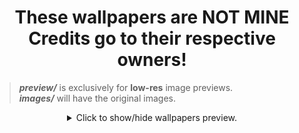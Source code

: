 <h1 align="center">
  These wallpapers are NOT MINE<br>
  Credits go to their respective owners!
</h1>

> **_preview/_** is exclusively for **low-res** image previews. <br>
> **_images/_** will have the original images.

<details align="center">
<summary>Click to show/hide wallpapers preview.</summary>
<br>
<hr>
<table align="center">
        <tr>
            <td align="center"><img src="preview/0001.webp" alt="0001" style="max-width:510px;max-height:300px;"></td>
            <td align="center"><a href="https://github.com/Kamimusuhi/wallpapers/blob/main/images/0001.png" style="font-size: 20px;">0001</a></td>
        </tr>
        <tr>
            <td align="center"><img src="preview/0002.webp" alt="0002" style="max-width:510px;max-height:300px;"></td>
            <td align="center"><a href="https://github.com/Kamimusuhi/wallpapers/blob/main/images/0002.png" style="font-size: 20px;">0002</a></td>
        </tr>
        <tr>
            <td align="center"><img src="preview/0003.webp" alt="0003" style="max-width:510px;max-height:300px;"></td>
            <td align="center"><a href="https://github.com/Kamimusuhi/wallpapers/blob/main/images/0003.png" style="font-size: 20px;">0003</a></td>
        </tr>
        <tr>
            <td align="center"><img src="preview/0004.webp" alt="0004" style="max-width:510px;max-height:300px;"></td>
            <td align="center"><a href="https://github.com/Kamimusuhi/wallpapers/blob/main/images/0004.png" style="font-size: 20px;">0004</a></td>
        </tr>
        <tr>
            <td align="center"><img src="preview/0005.webp" alt="0005" style="max-width:510px;max-height:300px;"></td>
            <td align="center"><a href="https://github.com/Kamimusuhi/wallpapers/blob/main/images/0005.png" style="font-size: 20px;">0005</a></td>
        </tr>
        <tr>
            <td align="center"><img src="preview/0006.webp" alt="0006" style="max-width:510px;max-height:300px;"></td>
            <td align="center"><a href="https://github.com/Kamimusuhi/wallpapers/blob/main/images/0006.png" style="font-size: 20px;">0006</a></td>
        </tr>
        <tr>
            <td align="center"><img src="preview/0007.webp" alt="0007" style="max-width:510px;max-height:300px;"></td>
            <td align="center"><a href="https://github.com/Kamimusuhi/wallpapers/blob/main/images/0007.png" style="font-size: 20px;">0007</a></td>
        </tr>
        <tr>
            <td align="center"><img src="preview/0008.webp" alt="0008" style="max-width:510px;max-height:300px;"></td>
            <td align="center"><a href="https://github.com/Kamimusuhi/wallpapers/blob/main/images/0008.png" style="font-size: 20px;">0008</a></td>
        </tr>
        <tr>
            <td align="center"><img src="preview/0009.webp" alt="0009" style="max-width:510px;max-height:300px;"></td>
            <td align="center"><a href="https://github.com/Kamimusuhi/wallpapers/blob/main/images/0009.png" style="font-size: 20px;">0009</a></td>
        </tr>
        <tr>
            <td align="center"><img src="preview/0010.webp" alt="0010" style="max-width:510px;max-height:300px;"></td>
            <td align="center"><a href="https://github.com/Kamimusuhi/wallpapers/blob/main/images/0010.png" style="font-size: 20px;">0010</a></td>
        </tr>
        <tr>
            <td align="center"><img src="preview/0011.webp" alt="0011" style="max-width:510px;max-height:300px;"></td>
            <td align="center"><a href="https://github.com/Kamimusuhi/wallpapers/blob/main/images/0011.png" style="font-size: 20px;">0011</a></td>
        </tr>
        <tr>
            <td align="center"><img src="preview/0012.webp" alt="0012" style="max-width:510px;max-height:300px;"></td>
            <td align="center"><a href="https://github.com/Kamimusuhi/wallpapers/blob/main/images/0012.png" style="font-size: 20px;">0012</a></td>
        </tr>
        <tr>
            <td align="center"><img src="preview/0013.webp" alt="0013" style="max-width:510px;max-height:300px;"></td>
            <td align="center"><a href="https://github.com/Kamimusuhi/wallpapers/blob/main/images/0013.png" style="font-size: 20px;">0013</a></td>
        </tr>
        <tr>
            <td align="center"><img src="preview/0014.webp" alt="0014" style="max-width:510px;max-height:300px;"></td>
            <td align="center"><a href="https://github.com/Kamimusuhi/wallpapers/blob/main/images/0014.png" style="font-size: 20px;">0014</a></td>
        </tr>
        <tr>
            <td align="center"><img src="preview/0015.webp" alt="0015" style="max-width:510px;max-height:300px;"></td>
            <td align="center"><a href="https://github.com/Kamimusuhi/wallpapers/blob/main/images/0015.png" style="font-size: 20px;">0015</a></td>
        </tr>
        <tr>
            <td align="center"><img src="preview/0016.webp" alt="0016" style="max-width:510px;max-height:300px;"></td>
            <td align="center"><a href="https://github.com/Kamimusuhi/wallpapers/blob/main/images/0016.png" style="font-size: 20px;">0016</a></td>
        </tr>
        <tr>
            <td align="center"><img src="preview/0017.webp" alt="0017" style="max-width:510px;max-height:300px;"></td>
            <td align="center"><a href="https://github.com/Kamimusuhi/wallpapers/blob/main/images/0017.png" style="font-size: 20px;">0017</a></td>
        </tr>
        <tr>
            <td align="center"><img src="preview/0018.webp" alt="0018" style="max-width:510px;max-height:300px;"></td>
            <td align="center"><a href="https://github.com/Kamimusuhi/wallpapers/blob/main/images/0018.png" style="font-size: 20px;">0018</a></td>
        </tr>
        <tr>
            <td align="center"><img src="preview/0019.webp" alt="0019" style="max-width:510px;max-height:300px;"></td>
            <td align="center"><a href="https://github.com/Kamimusuhi/wallpapers/blob/main/images/0019.png" style="font-size: 20px;">0019</a></td>
        </tr>
        <tr>
            <td align="center"><img src="preview/0020.webp" alt="0020" style="max-width:510px;max-height:300px;"></td>
            <td align="center"><a href="https://github.com/Kamimusuhi/wallpapers/blob/main/images/0020.png" style="font-size: 20px;">0020</a></td>
        </tr>
        <tr>
            <td align="center"><img src="preview/0021.webp" alt="0021" style="max-width:510px;max-height:300px;"></td>
            <td align="center"><a href="https://github.com/Kamimusuhi/wallpapers/blob/main/images/0021.png" style="font-size: 20px;">0021</a></td>
        </tr>
        <tr>
            <td align="center"><img src="preview/0022.webp" alt="0022" style="max-width:510px;max-height:300px;"></td>
            <td align="center"><a href="https://github.com/Kamimusuhi/wallpapers/blob/main/images/0022.png" style="font-size: 20px;">0022</a></td>
        </tr>
        <tr>
            <td align="center"><img src="preview/0023.webp" alt="0023" style="max-width:510px;max-height:300px;"></td>
            <td align="center"><a href="https://github.com/Kamimusuhi/wallpapers/blob/main/images/0023.png" style="font-size: 20px;">0023</a></td>
        </tr>
        <tr>
            <td align="center"><img src="preview/0024.webp" alt="0024" style="max-width:510px;max-height:300px;"></td>
            <td align="center"><a href="https://github.com/Kamimusuhi/wallpapers/blob/main/images/0024.png" style="font-size: 20px;">0024</a></td>
        </tr>
        <tr>
            <td align="center"><img src="preview/0025.webp" alt="0025" style="max-width:510px;max-height:300px;"></td>
            <td align="center"><a href="https://github.com/Kamimusuhi/wallpapers/blob/main/images/0025.png" style="font-size: 20px;">0025</a></td>
        </tr>
        <tr>
            <td align="center"><img src="preview/0026.webp" alt="0026" style="max-width:510px;max-height:300px;"></td>
            <td align="center"><a href="https://github.com/Kamimusuhi/wallpapers/blob/main/images/0026.png" style="font-size: 20px;">0026</a></td>
        </tr>
        <tr>
            <td align="center"><img src="preview/0027.webp" alt="0027" style="max-width:510px;max-height:300px;"></td>
            <td align="center"><a href="https://github.com/Kamimusuhi/wallpapers/blob/main/images/0027.png" style="font-size: 20px;">0027</a></td>
        </tr>
        <tr>
            <td align="center"><img src="preview/0028.webp" alt="0028" style="max-width:510px;max-height:300px;"></td>
            <td align="center"><a href="https://github.com/Kamimusuhi/wallpapers/blob/main/images/0028.png" style="font-size: 20px;">0028</a></td>
        </tr>
        <tr>
            <td align="center"><img src="preview/0029.webp" alt="0029" style="max-width:510px;max-height:300px;"></td>
            <td align="center"><a href="https://github.com/Kamimusuhi/wallpapers/blob/main/images/0029.png" style="font-size: 20px;">0029</a></td>
        </tr>
        <tr>
            <td align="center"><img src="preview/0030.webp" alt="0030" style="max-width:510px;max-height:300px;"></td>
            <td align="center"><a href="https://github.com/Kamimusuhi/wallpapers/blob/main/images/0030.png" style="font-size: 20px;">0030</a></td>
        </tr>
        <tr>
            <td align="center"><img src="preview/0031.webp" alt="0031" style="max-width:510px;max-height:300px;"></td>
            <td align="center"><a href="https://github.com/Kamimusuhi/wallpapers/blob/main/images/0031.png" style="font-size: 20px;">0031</a></td>
        </tr>
        <tr>
            <td align="center"><img src="preview/0032.webp" alt="0032" style="max-width:510px;max-height:300px;"></td>
            <td align="center"><a href="https://github.com/Kamimusuhi/wallpapers/blob/main/images/0032.png" style="font-size: 20px;">0032</a></td>
        </tr>
        <tr>
            <td align="center"><img src="preview/0033.webp" alt="0033" style="max-width:510px;max-height:300px;"></td>
            <td align="center"><a href="https://github.com/Kamimusuhi/wallpapers/blob/main/images/0033.png" style="font-size: 20px;">0033</a></td>
        </tr>
        <tr>
            <td align="center"><img src="preview/0034.webp" alt="0034" style="max-width:510px;max-height:300px;"></td>
            <td align="center"><a href="https://github.com/Kamimusuhi/wallpapers/blob/main/images/0034.png" style="font-size: 20px;">0034</a></td>
        </tr>
        <tr>
            <td align="center"><img src="preview/0035.webp" alt="0035" style="max-width:510px;max-height:300px;"></td>
            <td align="center"><a href="https://github.com/Kamimusuhi/wallpapers/blob/main/images/0035.png" style="font-size: 20px;">0035</a></td>
        </tr>
        <tr>
            <td align="center"><img src="preview/0036.webp" alt="0036" style="max-width:510px;max-height:300px;"></td>
            <td align="center"><a href="https://github.com/Kamimusuhi/wallpapers/blob/main/images/0036.png" style="font-size: 20px;">0036</a></td>
        </tr>
        <tr>
            <td align="center"><img src="preview/0037.webp" alt="0037" style="max-width:510px;max-height:300px;"></td>
            <td align="center"><a href="https://github.com/Kamimusuhi/wallpapers/blob/main/images/0037.png" style="font-size: 20px;">0037</a></td>
        </tr>
        <tr>
            <td align="center"><img src="preview/0038.webp" alt="0038" style="max-width:510px;max-height:300px;"></td>
            <td align="center"><a href="https://github.com/Kamimusuhi/wallpapers/blob/main/images/0038.png" style="font-size: 20px;">0038</a></td>
        </tr>
        <tr>
            <td align="center"><img src="preview/0039.webp" alt="0039" style="max-width:510px;max-height:300px;"></td>
            <td align="center"><a href="https://github.com/Kamimusuhi/wallpapers/blob/main/images/0039.png" style="font-size: 20px;">0039</a></td>
        </tr>
        <tr>
            <td align="center"><img src="preview/0040.webp" alt="0040" style="max-width:510px;max-height:300px;"></td>
            <td align="center"><a href="https://github.com/Kamimusuhi/wallpapers/blob/main/images/0040.png" style="font-size: 20px;">0040</a></td>
        </tr>
        <tr>
            <td align="center"><img src="preview/0041.webp" alt="0041" style="max-width:510px;max-height:300px;"></td>
            <td align="center"><a href="https://github.com/Kamimusuhi/wallpapers/blob/main/images/0041.png" style="font-size: 20px;">0041</a></td>
        </tr>
        <tr>
            <td align="center"><img src="preview/0042.webp" alt="0042" style="max-width:510px;max-height:300px;"></td>
            <td align="center"><a href="https://github.com/Kamimusuhi/wallpapers/blob/main/images/0042.png" style="font-size: 20px;">0042</a></td>
        </tr>
        <tr>
            <td align="center"><img src="preview/0043.webp" alt="0043" style="max-width:510px;max-height:300px;"></td>
            <td align="center"><a href="https://github.com/Kamimusuhi/wallpapers/blob/main/images/0043.png" style="font-size: 20px;">0043</a></td>
        </tr>
        <tr>
            <td align="center"><img src="preview/0044.webp" alt="0044" style="max-width:510px;max-height:300px;"></td>
            <td align="center"><a href="https://github.com/Kamimusuhi/wallpapers/blob/main/images/0044.png" style="font-size: 20px;">0044</a></td>
        </tr>
        <tr>
            <td align="center"><img src="preview/0045.webp" alt="0045" style="max-width:510px;max-height:300px;"></td>
            <td align="center"><a href="https://github.com/Kamimusuhi/wallpapers/blob/main/images/0045.png" style="font-size: 20px;">0045</a></td>
        </tr>
        <tr>
            <td align="center"><img src="preview/0046.webp" alt="0046" style="max-width:510px;max-height:300px;"></td>
            <td align="center"><a href="https://github.com/Kamimusuhi/wallpapers/blob/main/images/0046.png" style="font-size: 20px;">0046</a></td>
        </tr>
        <tr>
            <td align="center"><img src="preview/0047.webp" alt="0047" style="max-width:510px;max-height:300px;"></td>
            <td align="center"><a href="https://github.com/Kamimusuhi/wallpapers/blob/main/images/0047.png" style="font-size: 20px;">0047</a></td>
        </tr>
        <tr>
            <td align="center"><img src="preview/0048.webp" alt="0048" style="max-width:510px;max-height:300px;"></td>
            <td align="center"><a href="https://github.com/Kamimusuhi/wallpapers/blob/main/images/0048.png" style="font-size: 20px;">0048</a></td>
        </tr>
        <tr>
            <td align="center"><img src="preview/0049.webp" alt="0049" style="max-width:510px;max-height:300px;"></td>
            <td align="center"><a href="https://github.com/Kamimusuhi/wallpapers/blob/main/images/0049.png" style="font-size: 20px;">0049</a></td>
        </tr>
        <tr>
            <td align="center"><img src="preview/0050.webp" alt="0050" style="max-width:510px;max-height:300px;"></td>
            <td align="center"><a href="https://github.com/Kamimusuhi/wallpapers/blob/main/images/0050.png" style="font-size: 20px;">0050</a></td>
        </tr>
        <tr>
            <td align="center"><img src="preview/0051.webp" alt="0051" style="max-width:510px;max-height:300px;"></td>
            <td align="center"><a href="https://github.com/Kamimusuhi/wallpapers/blob/main/images/0051.png" style="font-size: 20px;">0051</a></td>
        </tr>
        <tr>
            <td align="center"><img src="preview/0052.webp" alt="0052" style="max-width:510px;max-height:300px;"></td>
            <td align="center"><a href="https://github.com/Kamimusuhi/wallpapers/blob/main/images/0052.png" style="font-size: 20px;">0052</a></td>
        </tr>
        <tr>
            <td align="center"><img src="preview/0053.webp" alt="0053" style="max-width:510px;max-height:300px;"></td>
            <td align="center"><a href="https://github.com/Kamimusuhi/wallpapers/blob/main/images/0053.png" style="font-size: 20px;">0053</a></td>
        </tr>
        <tr>
            <td align="center"><img src="preview/0054.webp" alt="0054" style="max-width:510px;max-height:300px;"></td>
            <td align="center"><a href="https://github.com/Kamimusuhi/wallpapers/blob/main/images/0054.png" style="font-size: 20px;">0054</a></td>
        </tr>
        <tr>
            <td align="center"><img src="preview/0055.webp" alt="0055" style="max-width:510px;max-height:300px;"></td>
            <td align="center"><a href="https://github.com/Kamimusuhi/wallpapers/blob/main/images/0055.png" style="font-size: 20px;">0055</a></td>
        </tr>
        <tr>
            <td align="center"><img src="preview/0056.webp" alt="0056" style="max-width:510px;max-height:300px;"></td>
            <td align="center"><a href="https://github.com/Kamimusuhi/wallpapers/blob/main/images/0056.png" style="font-size: 20px;">0056</a></td>
        </tr>
        <tr>
            <td align="center"><img src="preview/0057.webp" alt="0057" style="max-width:510px;max-height:300px;"></td>
            <td align="center"><a href="https://github.com/Kamimusuhi/wallpapers/blob/main/images/0057.png" style="font-size: 20px;">0057</a></td>
        </tr>
        <tr>
            <td align="center"><img src="preview/0058.webp" alt="0058" style="max-width:510px;max-height:300px;"></td>
            <td align="center"><a href="https://github.com/Kamimusuhi/wallpapers/blob/main/images/0058.png" style="font-size: 20px;">0058</a></td>
        </tr>
        <tr>
            <td align="center"><img src="preview/0059.webp" alt="0059" style="max-width:510px;max-height:300px;"></td>
            <td align="center"><a href="https://github.com/Kamimusuhi/wallpapers/blob/main/images/0059.png" style="font-size: 20px;">0059</a></td>
        </tr>
        <tr>
            <td align="center"><img src="preview/0060.webp" alt="0060" style="max-width:510px;max-height:300px;"></td>
            <td align="center"><a href="https://github.com/Kamimusuhi/wallpapers/blob/main/images/0060.png" style="font-size: 20px;">0060</a></td>
        </tr>
        <tr>
            <td align="center"><img src="preview/0061.webp" alt="0061" style="max-width:510px;max-height:300px;"></td>
            <td align="center"><a href="https://github.com/Kamimusuhi/wallpapers/blob/main/images/0061.png" style="font-size: 20px;">0061</a></td>
        </tr>
        <tr>
            <td align="center"><img src="preview/0062.webp" alt="0062" style="max-width:510px;max-height:300px;"></td>
            <td align="center"><a href="https://github.com/Kamimusuhi/wallpapers/blob/main/images/0062.png" style="font-size: 20px;">0062</a></td>
        </tr>
        <tr>
            <td align="center"><img src="preview/0063.webp" alt="0063" style="max-width:510px;max-height:300px;"></td>
            <td align="center"><a href="https://github.com/Kamimusuhi/wallpapers/blob/main/images/0063.png" style="font-size: 20px;">0063</a></td>
        </tr>
        <tr>
            <td align="center"><img src="preview/0064.webp" alt="0064" style="max-width:510px;max-height:300px;"></td>
            <td align="center"><a href="https://github.com/Kamimusuhi/wallpapers/blob/main/images/0064.png" style="font-size: 20px;">0064</a></td>
        </tr>
        <tr>
            <td align="center"><img src="preview/0065.webp" alt="0065" style="max-width:510px;max-height:300px;"></td>
            <td align="center"><a href="https://github.com/Kamimusuhi/wallpapers/blob/main/images/0065.png" style="font-size: 20px;">0065</a></td>
        </tr>
        <tr>
            <td align="center"><img src="preview/0066.webp" alt="0066" style="max-width:510px;max-height:300px;"></td>
            <td align="center"><a href="https://github.com/Kamimusuhi/wallpapers/blob/main/images/0066.png" style="font-size: 20px;">0066</a></td>
        </tr>
        <tr>
            <td align="center"><img src="preview/0067.webp" alt="0067" style="max-width:510px;max-height:300px;"></td>
            <td align="center"><a href="https://github.com/Kamimusuhi/wallpapers/blob/main/images/0067.png" style="font-size: 20px;">0067</a></td>
        </tr>
        <tr>
            <td align="center"><img src="preview/0068.webp" alt="0068" style="max-width:510px;max-height:300px;"></td>
            <td align="center"><a href="https://github.com/Kamimusuhi/wallpapers/blob/main/images/0068.png" style="font-size: 20px;">0068</a></td>
        </tr>
        <tr>
            <td align="center"><img src="preview/0069.webp" alt="0069" style="max-width:510px;max-height:300px;"></td>
            <td align="center"><a href="https://github.com/Kamimusuhi/wallpapers/blob/main/images/0069.png" style="font-size: 20px;">0069</a></td>
        </tr>
        <tr>
            <td align="center"><img src="preview/0070.webp" alt="0070" style="max-width:510px;max-height:300px;"></td>
            <td align="center"><a href="https://github.com/Kamimusuhi/wallpapers/blob/main/images/0070.png" style="font-size: 20px;">0070</a></td>
        </tr>
        <tr>
            <td align="center"><img src="preview/0071.webp" alt="0071" style="max-width:510px;max-height:300px;"></td>
            <td align="center"><a href="https://github.com/Kamimusuhi/wallpapers/blob/main/images/0071.png" style="font-size: 20px;">0071</a></td>
        </tr>
        <tr>
            <td align="center"><img src="preview/0072.webp" alt="0072" style="max-width:510px;max-height:300px;"></td>
            <td align="center"><a href="https://github.com/Kamimusuhi/wallpapers/blob/main/images/0072.png" style="font-size: 20px;">0072</a></td>
        </tr>
        <tr>
            <td align="center"><img src="preview/0073.webp" alt="0073" style="max-width:510px;max-height:300px;"></td>
            <td align="center"><a href="https://github.com/Kamimusuhi/wallpapers/blob/main/images/0073.png" style="font-size: 20px;">0073</a></td>
        </tr>
        <tr>
            <td align="center"><img src="preview/0074.webp" alt="0074" style="max-width:510px;max-height:300px;"></td>
            <td align="center"><a href="https://github.com/Kamimusuhi/wallpapers/blob/main/images/0074.png" style="font-size: 20px;">0074</a></td>
        </tr>
        <tr>
            <td align="center"><img src="preview/0075.webp" alt="0075" style="max-width:510px;max-height:300px;"></td>
            <td align="center"><a href="https://github.com/Kamimusuhi/wallpapers/blob/main/images/0075.png" style="font-size: 20px;">0075</a></td>
        </tr>
        <tr>
            <td align="center"><img src="preview/0076.webp" alt="0076" style="max-width:510px;max-height:300px;"></td>
            <td align="center"><a href="https://github.com/Kamimusuhi/wallpapers/blob/main/images/0076.png" style="font-size: 20px;">0076</a></td>
        </tr>
        <tr>
            <td align="center"><img src="preview/0077.webp" alt="0077" style="max-width:510px;max-height:300px;"></td>
            <td align="center"><a href="https://github.com/Kamimusuhi/wallpapers/blob/main/images/0077.png" style="font-size: 20px;">0077</a></td>
        </tr>
        <tr>
            <td align="center"><img src="preview/0078.webp" alt="0078" style="max-width:510px;max-height:300px;"></td>
            <td align="center"><a href="https://github.com/Kamimusuhi/wallpapers/blob/main/images/0078.png" style="font-size: 20px;">0078</a></td>
        </tr>
        <tr>
            <td align="center"><img src="preview/0079.webp" alt="0079" style="max-width:510px;max-height:300px;"></td>
            <td align="center"><a href="https://github.com/Kamimusuhi/wallpapers/blob/main/images/0079.png" style="font-size: 20px;">0079</a></td>
        </tr>
        <tr>
            <td align="center"><img src="preview/0080.webp" alt="0080" style="max-width:510px;max-height:300px;"></td>
            <td align="center"><a href="https://github.com/Kamimusuhi/wallpapers/blob/main/images/0080.png" style="font-size: 20px;">0080</a></td>
        </tr>
        <tr>
            <td align="center"><img src="preview/0081.webp" alt="0081" style="max-width:510px;max-height:300px;"></td>
            <td align="center"><a href="https://github.com/Kamimusuhi/wallpapers/blob/main/images/0081.png" style="font-size: 20px;">0081</a></td>
        </tr>
        <tr>
            <td align="center"><img src="preview/0082.webp" alt="0082" style="max-width:510px;max-height:300px;"></td>
            <td align="center"><a href="https://github.com/Kamimusuhi/wallpapers/blob/main/images/0082.png" style="font-size: 20px;">0082</a></td>
        </tr>
        <tr>
            <td align="center"><img src="preview/0083.webp" alt="0083" style="max-width:510px;max-height:300px;"></td>
            <td align="center"><a href="https://github.com/Kamimusuhi/wallpapers/blob/main/images/0083.png" style="font-size: 20px;">0083</a></td>
        </tr>
        <tr>
            <td align="center"><img src="preview/0084.webp" alt="0084" style="max-width:510px;max-height:300px;"></td>
            <td align="center"><a href="https://github.com/Kamimusuhi/wallpapers/blob/main/images/0084.png" style="font-size: 20px;">0084</a></td>
        </tr>
        <tr>
            <td align="center"><img src="preview/0085.webp" alt="0085" style="max-width:510px;max-height:300px;"></td>
            <td align="center"><a href="https://github.com/Kamimusuhi/wallpapers/blob/main/images/0085.png" style="font-size: 20px;">0085</a></td>
        </tr>
        <tr>
            <td align="center"><img src="preview/0086.webp" alt="0086" style="max-width:510px;max-height:300px;"></td>
            <td align="center"><a href="https://github.com/Kamimusuhi/wallpapers/blob/main/images/0086.png" style="font-size: 20px;">0086</a></td>
        </tr>
        <tr>
            <td align="center"><img src="preview/0087.webp" alt="0087" style="max-width:510px;max-height:300px;"></td>
            <td align="center"><a href="https://github.com/Kamimusuhi/wallpapers/blob/main/images/0087.png" style="font-size: 20px;">0087</a></td>
        </tr>
        <tr>
            <td align="center"><img src="preview/0088.webp" alt="0088" style="max-width:510px;max-height:300px;"></td>
            <td align="center"><a href="https://github.com/Kamimusuhi/wallpapers/blob/main/images/0088.png" style="font-size: 20px;">0088</a></td>
        </tr>
        <tr>
            <td align="center"><img src="preview/0089.webp" alt="0089" style="max-width:510px;max-height:300px;"></td>
            <td align="center"><a href="https://github.com/Kamimusuhi/wallpapers/blob/main/images/0089.png" style="font-size: 20px;">0089</a></td>
        </tr>
        <tr>
            <td align="center"><img src="preview/0090.webp" alt="0090" style="max-width:510px;max-height:300px;"></td>
            <td align="center"><a href="https://github.com/Kamimusuhi/wallpapers/blob/main/images/0090.png" style="font-size: 20px;">0090</a></td>
        </tr>
        <tr>
            <td align="center"><img src="preview/0091.webp" alt="0091" style="max-width:510px;max-height:300px;"></td>
            <td align="center"><a href="https://github.com/Kamimusuhi/wallpapers/blob/main/images/0091.png" style="font-size: 20px;">0091</a></td>
        </tr>
        <tr>
            <td align="center"><img src="preview/0092.webp" alt="0092" style="max-width:510px;max-height:300px;"></td>
            <td align="center"><a href="https://github.com/Kamimusuhi/wallpapers/blob/main/images/0092.png" style="font-size: 20px;">0092</a></td>
        </tr>
        <tr>
            <td align="center"><img src="preview/0093.webp" alt="0093" style="max-width:510px;max-height:300px;"></td>
            <td align="center"><a href="https://github.com/Kamimusuhi/wallpapers/blob/main/images/0093.png" style="font-size: 20px;">0093</a></td>
        </tr>
        <tr>
            <td align="center"><img src="preview/0094.webp" alt="0094" style="max-width:510px;max-height:300px;"></td>
            <td align="center"><a href="https://github.com/Kamimusuhi/wallpapers/blob/main/images/0094.png" style="font-size: 20px;">0094</a></td>
        </tr>
        <tr>
            <td align="center"><img src="preview/0095.webp" alt="0095" style="max-width:510px;max-height:300px;"></td>
            <td align="center"><a href="https://github.com/Kamimusuhi/wallpapers/blob/main/images/0095.png" style="font-size: 20px;">0095</a></td>
        </tr>
        <tr>
            <td align="center"><img src="preview/0096.webp" alt="0096" style="max-width:510px;max-height:300px;"></td>
            <td align="center"><a href="https://github.com/Kamimusuhi/wallpapers/blob/main/images/0096.png" style="font-size: 20px;">0096</a></td>
        </tr>
        <tr>
            <td align="center"><img src="preview/0097.webp" alt="0097" style="max-width:510px;max-height:300px;"></td>
            <td align="center"><a href="https://github.com/Kamimusuhi/wallpapers/blob/main/images/0097.png" style="font-size: 20px;">0097</a></td>
        </tr>
        <tr>
            <td align="center"><img src="preview/0098.webp" alt="0098" style="max-width:510px;max-height:300px;"></td>
            <td align="center"><a href="https://github.com/Kamimusuhi/wallpapers/blob/main/images/0098.png" style="font-size: 20px;">0098</a></td>
        </tr>
        <tr>
            <td align="center"><img src="preview/0099.webp" alt="0099" style="max-width:510px;max-height:300px;"></td>
            <td align="center"><a href="https://github.com/Kamimusuhi/wallpapers/blob/main/images/0099.png" style="font-size: 20px;">0099</a></td>
        </tr>
        <tr>
            <td align="center"><img src="preview/0100.webp" alt="0100" style="max-width:510px;max-height:300px;"></td>
            <td align="center"><a href="https://github.com/Kamimusuhi/wallpapers/blob/main/images/0100.png" style="font-size: 20px;">0100</a></td>
        </tr>
        <tr>
            <td align="center"><img src="preview/0101.webp" alt="0101" style="max-width:510px;max-height:300px;"></td>
            <td align="center"><a href="https://github.com/Kamimusuhi/wallpapers/blob/main/images/0101.png" style="font-size: 20px;">0101</a></td>
        </tr>
        <tr>
            <td align="center"><img src="preview/0102.webp" alt="0102" style="max-width:510px;max-height:300px;"></td>
            <td align="center"><a href="https://github.com/Kamimusuhi/wallpapers/blob/main/images/0102.png" style="font-size: 20px;">0102</a></td>
        </tr>
        <tr>
            <td align="center"><img src="preview/0103.webp" alt="0103" style="max-width:510px;max-height:300px;"></td>
            <td align="center"><a href="https://github.com/Kamimusuhi/wallpapers/blob/main/images/0103.png" style="font-size: 20px;">0103</a></td>
        </tr>
        <tr>
            <td align="center"><img src="preview/0104.webp" alt="0104" style="max-width:510px;max-height:300px;"></td>
            <td align="center"><a href="https://github.com/Kamimusuhi/wallpapers/blob/main/images/0104.png" style="font-size: 20px;">0104</a></td>
        </tr>
        <tr>
            <td align="center"><img src="preview/0105.webp" alt="0105" style="max-width:510px;max-height:300px;"></td>
            <td align="center"><a href="https://github.com/Kamimusuhi/wallpapers/blob/main/images/0105.png" style="font-size: 20px;">0105</a></td>
        </tr>
        <tr>
            <td align="center"><img src="preview/0106.webp" alt="0106" style="max-width:510px;max-height:300px;"></td>
            <td align="center"><a href="https://github.com/Kamimusuhi/wallpapers/blob/main/images/0106.png" style="font-size: 20px;">0106</a></td>
        </tr>
        <tr>
            <td align="center"><img src="preview/0107.webp" alt="0107" style="max-width:510px;max-height:300px;"></td>
            <td align="center"><a href="https://github.com/Kamimusuhi/wallpapers/blob/main/images/0107.png" style="font-size: 20px;">0107</a></td>
        </tr>
        <tr>
            <td align="center"><img src="preview/0108.webp" alt="0108" style="max-width:510px;max-height:300px;"></td>
            <td align="center"><a href="https://github.com/Kamimusuhi/wallpapers/blob/main/images/0108.png" style="font-size: 20px;">0108</a></td>
        </tr>
        <tr>
            <td align="center"><img src="preview/0109.webp" alt="0109" style="max-width:510px;max-height:300px;"></td>
            <td align="center"><a href="https://github.com/Kamimusuhi/wallpapers/blob/main/images/0109.png" style="font-size: 20px;">0109</a></td>
        </tr>
        <tr>
            <td align="center"><img src="preview/0110.webp" alt="0110" style="max-width:510px;max-height:300px;"></td>
            <td align="center"><a href="https://github.com/Kamimusuhi/wallpapers/blob/main/images/0110.png" style="font-size: 20px;">0110</a></td>
        </tr>
        <tr>
            <td align="center"><img src="preview/0111.webp" alt="0111" style="max-width:510px;max-height:300px;"></td>
            <td align="center"><a href="https://github.com/Kamimusuhi/wallpapers/blob/main/images/0111.png" style="font-size: 20px;">0111</a></td>
        </tr>
        <tr>
            <td align="center"><img src="preview/0112.webp" alt="0112" style="max-width:510px;max-height:300px;"></td>
            <td align="center"><a href="https://github.com/Kamimusuhi/wallpapers/blob/main/images/0112.png" style="font-size: 20px;">0112</a></td>
        </tr>
        <tr>
            <td align="center"><img src="preview/0113.webp" alt="0113" style="max-width:510px;max-height:300px;"></td>
            <td align="center"><a href="https://github.com/Kamimusuhi/wallpapers/blob/main/images/0113.png" style="font-size: 20px;">0113</a></td>
        </tr>
        <tr>
            <td align="center"><img src="preview/0114.webp" alt="0114" style="max-width:510px;max-height:300px;"></td>
            <td align="center"><a href="https://github.com/Kamimusuhi/wallpapers/blob/main/images/0114.png" style="font-size: 20px;">0114</a></td>
        </tr>
        <tr>
            <td align="center"><img src="preview/0115.webp" alt="0115" style="max-width:510px;max-height:300px;"></td>
            <td align="center"><a href="https://github.com/Kamimusuhi/wallpapers/blob/main/images/0115.png" style="font-size: 20px;">0115</a></td>
        </tr>
        <tr>
            <td align="center"><img src="preview/0116.webp" alt="0116" style="max-width:510px;max-height:300px;"></td>
            <td align="center"><a href="https://github.com/Kamimusuhi/wallpapers/blob/main/images/0116.png" style="font-size: 20px;">0116</a></td>
        </tr>
        <tr>
            <td align="center"><img src="preview/0117.webp" alt="0117" style="max-width:510px;max-height:300px;"></td>
            <td align="center"><a href="https://github.com/Kamimusuhi/wallpapers/blob/main/images/0117.png" style="font-size: 20px;">0117</a></td>
        </tr>
        <tr>
            <td align="center"><img src="preview/0118.webp" alt="0118" style="max-width:510px;max-height:300px;"></td>
            <td align="center"><a href="https://github.com/Kamimusuhi/wallpapers/blob/main/images/0118.png" style="font-size: 20px;">0118</a></td>
        </tr>
        <tr>
            <td align="center"><img src="preview/0119.webp" alt="0119" style="max-width:510px;max-height:300px;"></td>
            <td align="center"><a href="https://github.com/Kamimusuhi/wallpapers/blob/main/images/0119.png" style="font-size: 20px;">0119</a></td>
        </tr>
        <tr>
            <td align="center"><img src="preview/0120.webp" alt="0120" style="max-width:510px;max-height:300px;"></td>
            <td align="center"><a href="https://github.com/Kamimusuhi/wallpapers/blob/main/images/0120.png" style="font-size: 20px;">0120</a></td>
        </tr>
        <tr>
            <td align="center"><img src="preview/0121.webp" alt="0121" style="max-width:510px;max-height:300px;"></td>
            <td align="center"><a href="https://github.com/Kamimusuhi/wallpapers/blob/main/images/0121.png" style="font-size: 20px;">0121</a></td>
        </tr>
        <tr>
            <td align="center"><img src="preview/0122.webp" alt="0122" style="max-width:510px;max-height:300px;"></td>
            <td align="center"><a href="https://github.com/Kamimusuhi/wallpapers/blob/main/images/0122.png" style="font-size: 20px;">0122</a></td>
        </tr>
        <tr>
            <td align="center"><img src="preview/0123.webp" alt="0123" style="max-width:510px;max-height:300px;"></td>
            <td align="center"><a href="https://github.com/Kamimusuhi/wallpapers/blob/main/images/0123.png" style="font-size: 20px;">0123</a></td>
        </tr>
        <tr>
            <td align="center"><img src="preview/0124.webp" alt="0124" style="max-width:510px;max-height:300px;"></td>
            <td align="center"><a href="https://github.com/Kamimusuhi/wallpapers/blob/main/images/0124.png" style="font-size: 20px;">0124</a></td>
        </tr>
        <tr>
            <td align="center"><img src="preview/0125.webp" alt="0125" style="max-width:510px;max-height:300px;"></td>
            <td align="center"><a href="https://github.com/Kamimusuhi/wallpapers/blob/main/images/0125.png" style="font-size: 20px;">0125</a></td>
        </tr>
        <tr>
            <td align="center"><img src="preview/0126.webp" alt="0126" style="max-width:510px;max-height:300px;"></td>
            <td align="center"><a href="https://github.com/Kamimusuhi/wallpapers/blob/main/images/0126.png" style="font-size: 20px;">0126</a></td>
        </tr>
        <tr>
            <td align="center"><img src="preview/0127.webp" alt="0127" style="max-width:510px;max-height:300px;"></td>
            <td align="center"><a href="https://github.com/Kamimusuhi/wallpapers/blob/main/images/0127.png" style="font-size: 20px;">0127</a></td>
        </tr>
        <tr>
            <td align="center"><img src="preview/0128.webp" alt="0128" style="max-width:510px;max-height:300px;"></td>
            <td align="center"><a href="https://github.com/Kamimusuhi/wallpapers/blob/main/images/0128.png" style="font-size: 20px;">0128</a></td>
        </tr>
        <tr>
            <td align="center"><img src="preview/0129.webp" alt="0129" style="max-width:510px;max-height:300px;"></td>
            <td align="center"><a href="https://github.com/Kamimusuhi/wallpapers/blob/main/images/0129.png" style="font-size: 20px;">0129</a></td>
        </tr>
        <tr>
            <td align="center"><img src="preview/0130.webp" alt="0130" style="max-width:510px;max-height:300px;"></td>
            <td align="center"><a href="https://github.com/Kamimusuhi/wallpapers/blob/main/images/0130.png" style="font-size: 20px;">0130</a></td>
        </tr>
        <tr>
            <td align="center"><img src="preview/0131.webp" alt="0131" style="max-width:510px;max-height:300px;"></td>
            <td align="center"><a href="https://github.com/Kamimusuhi/wallpapers/blob/main/images/0131.png" style="font-size: 20px;">0131</a></td>
        </tr>
        <tr>
            <td align="center"><img src="preview/0132.webp" alt="0132" style="max-width:510px;max-height:300px;"></td>
            <td align="center"><a href="https://github.com/Kamimusuhi/wallpapers/blob/main/images/0132.png" style="font-size: 20px;">0132</a></td>
        </tr>
        <tr>
            <td align="center"><img src="preview/0133.webp" alt="0133" style="max-width:510px;max-height:300px;"></td>
            <td align="center"><a href="https://github.com/Kamimusuhi/wallpapers/blob/main/images/0133.png" style="font-size: 20px;">0133</a></td>
        </tr>
        <tr>
            <td align="center"><img src="preview/0134.webp" alt="0134" style="max-width:510px;max-height:300px;"></td>
            <td align="center"><a href="https://github.com/Kamimusuhi/wallpapers/blob/main/images/0134.png" style="font-size: 20px;">0134</a></td>
        </tr>
        <tr>
            <td align="center"><img src="preview/0135.webp" alt="0135" style="max-width:510px;max-height:300px;"></td>
            <td align="center"><a href="https://github.com/Kamimusuhi/wallpapers/blob/main/images/0135.png" style="font-size: 20px;">0135</a></td>
        </tr>
        <tr>
            <td align="center"><img src="preview/0136.webp" alt="0136" style="max-width:510px;max-height:300px;"></td>
            <td align="center"><a href="https://github.com/Kamimusuhi/wallpapers/blob/main/images/0136.png" style="font-size: 20px;">0136</a></td>
        </tr>
        <tr>
            <td align="center"><img src="preview/0137.webp" alt="0137" style="max-width:510px;max-height:300px;"></td>
            <td align="center"><a href="https://github.com/Kamimusuhi/wallpapers/blob/main/images/0137.png" style="font-size: 20px;">0137</a></td>
        </tr>
        <tr>
            <td align="center"><img src="preview/0138.webp" alt="0138" style="max-width:510px;max-height:300px;"></td>
            <td align="center"><a href="https://github.com/Kamimusuhi/wallpapers/blob/main/images/0138.png" style="font-size: 20px;">0138</a></td>
        </tr>
        <tr>
            <td align="center"><img src="preview/0139.webp" alt="0139" style="max-width:510px;max-height:300px;"></td>
            <td align="center"><a href="https://github.com/Kamimusuhi/wallpapers/blob/main/images/0139.png" style="font-size: 20px;">0139</a></td>
        </tr>
        <tr>
            <td align="center"><img src="preview/0140.webp" alt="0140" style="max-width:510px;max-height:300px;"></td>
            <td align="center"><a href="https://github.com/Kamimusuhi/wallpapers/blob/main/images/0140.png" style="font-size: 20px;">0140</a></td>
        </tr>
        <tr>
            <td align="center"><img src="preview/0141.webp" alt="0141" style="max-width:510px;max-height:300px;"></td>
            <td align="center"><a href="https://github.com/Kamimusuhi/wallpapers/blob/main/images/0141.png" style="font-size: 20px;">0141</a></td>
        </tr>
        <tr>
            <td align="center"><img src="preview/0142.webp" alt="0142" style="max-width:510px;max-height:300px;"></td>
            <td align="center"><a href="https://github.com/Kamimusuhi/wallpapers/blob/main/images/0142.png" style="font-size: 20px;">0142</a></td>
        </tr>
        <tr>
            <td align="center"><img src="preview/0143.webp" alt="0143" style="max-width:510px;max-height:300px;"></td>
            <td align="center"><a href="https://github.com/Kamimusuhi/wallpapers/blob/main/images/0143.png" style="font-size: 20px;">0143</a></td>
        </tr>
        <tr>
            <td align="center"><img src="preview/0144.webp" alt="0144" style="max-width:510px;max-height:300px;"></td>
            <td align="center"><a href="https://github.com/Kamimusuhi/wallpapers/blob/main/images/0144.png" style="font-size: 20px;">0144</a></td>
        </tr>
        <tr>
            <td align="center"><img src="preview/0145.webp" alt="0145" style="max-width:510px;max-height:300px;"></td>
            <td align="center"><a href="https://github.com/Kamimusuhi/wallpapers/blob/main/images/0145.png" style="font-size: 20px;">0145</a></td>
        </tr>
        <tr>
            <td align="center"><img src="preview/0146.webp" alt="0146" style="max-width:510px;max-height:300px;"></td>
            <td align="center"><a href="https://github.com/Kamimusuhi/wallpapers/blob/main/images/0146.png" style="font-size: 20px;">0146</a></td>
        </tr>
        <tr>
            <td align="center"><img src="preview/0147.webp" alt="0147" style="max-width:510px;max-height:300px;"></td>
            <td align="center"><a href="https://github.com/Kamimusuhi/wallpapers/blob/main/images/0147.png" style="font-size: 20px;">0147</a></td>
        </tr>
        <tr>
            <td align="center"><img src="preview/0148.webp" alt="0148" style="max-width:510px;max-height:300px;"></td>
            <td align="center"><a href="https://github.com/Kamimusuhi/wallpapers/blob/main/images/0148.png" style="font-size: 20px;">0148</a></td>
        </tr>
        <tr>
            <td align="center"><img src="preview/0149.webp" alt="0149" style="max-width:510px;max-height:300px;"></td>
            <td align="center"><a href="https://github.com/Kamimusuhi/wallpapers/blob/main/images/0149.png" style="font-size: 20px;">0149</a></td>
        </tr>
        <tr>
            <td align="center"><img src="preview/0150.webp" alt="0150" style="max-width:510px;max-height:300px;"></td>
            <td align="center"><a href="https://github.com/Kamimusuhi/wallpapers/blob/main/images/0150.png" style="font-size: 20px;">0150</a></td>
        </tr>
        <tr>
            <td align="center"><img src="preview/0151.webp" alt="0151" style="max-width:510px;max-height:300px;"></td>
            <td align="center"><a href="https://github.com/Kamimusuhi/wallpapers/blob/main/images/0151.png" style="font-size: 20px;">0151</a></td>
        </tr>
        <tr>
            <td align="center"><img src="preview/0152.webp" alt="0152" style="max-width:510px;max-height:300px;"></td>
            <td align="center"><a href="https://github.com/Kamimusuhi/wallpapers/blob/main/images/0152.png" style="font-size: 20px;">0152</a></td>
        </tr>
        <tr>
            <td align="center"><img src="preview/0153.webp" alt="0153" style="max-width:510px;max-height:300px;"></td>
            <td align="center"><a href="https://github.com/Kamimusuhi/wallpapers/blob/main/images/0153.png" style="font-size: 20px;">0153</a></td>
        </tr>
        <tr>
            <td align="center"><img src="preview/0154.webp" alt="0154" style="max-width:510px;max-height:300px;"></td>
            <td align="center"><a href="https://github.com/Kamimusuhi/wallpapers/blob/main/images/0154.png" style="font-size: 20px;">0154</a></td>
        </tr>
        <tr>
            <td align="center"><img src="preview/0155.webp" alt="0155" style="max-width:510px;max-height:300px;"></td>
            <td align="center"><a href="https://github.com/Kamimusuhi/wallpapers/blob/main/images/0155.png" style="font-size: 20px;">0155</a></td>
        </tr>
        <tr>
            <td align="center"><img src="preview/0156.webp" alt="0156" style="max-width:510px;max-height:300px;"></td>
            <td align="center"><a href="https://github.com/Kamimusuhi/wallpapers/blob/main/images/0156.png" style="font-size: 20px;">0156</a></td>
        </tr>
        <tr>
            <td align="center"><img src="preview/0157.webp" alt="0157" style="max-width:510px;max-height:300px;"></td>
            <td align="center"><a href="https://github.com/Kamimusuhi/wallpapers/blob/main/images/0157.png" style="font-size: 20px;">0157</a></td>
        </tr>
        <tr>
            <td align="center"><img src="preview/0158.webp" alt="0158" style="max-width:510px;max-height:300px;"></td>
            <td align="center"><a href="https://github.com/Kamimusuhi/wallpapers/blob/main/images/0158.png" style="font-size: 20px;">0158</a></td>
        </tr>
        <tr>
            <td align="center"><img src="preview/0159.webp" alt="0159" style="max-width:510px;max-height:300px;"></td>
            <td align="center"><a href="https://github.com/Kamimusuhi/wallpapers/blob/main/images/0159.png" style="font-size: 20px;">0159</a></td>
        </tr>
        <tr>
            <td align="center"><img src="preview/0160.webp" alt="0160" style="max-width:510px;max-height:300px;"></td>
            <td align="center"><a href="https://github.com/Kamimusuhi/wallpapers/blob/main/images/0160.png" style="font-size: 20px;">0160</a></td>
        </tr>
        <tr>
            <td align="center"><img src="preview/0161.webp" alt="0161" style="max-width:510px;max-height:300px;"></td>
            <td align="center"><a href="https://github.com/Kamimusuhi/wallpapers/blob/main/images/0161.png" style="font-size: 20px;">0161</a></td>
        </tr>
        <tr>
            <td align="center"><img src="preview/0162.webp" alt="0162" style="max-width:510px;max-height:300px;"></td>
            <td align="center"><a href="https://github.com/Kamimusuhi/wallpapers/blob/main/images/0162.png" style="font-size: 20px;">0162</a></td>
        </tr>
        <tr>
            <td align="center"><img src="preview/0163.webp" alt="0163" style="max-width:510px;max-height:300px;"></td>
            <td align="center"><a href="https://github.com/Kamimusuhi/wallpapers/blob/main/images/0163.png" style="font-size: 20px;">0163</a></td>
        </tr>
        <tr>
            <td align="center"><img src="preview/0164.webp" alt="0164" style="max-width:510px;max-height:300px;"></td>
            <td align="center"><a href="https://github.com/Kamimusuhi/wallpapers/blob/main/images/0164.png" style="font-size: 20px;">0164</a></td>
        </tr>
        <tr>
            <td align="center"><img src="preview/0165.webp" alt="0165" style="max-width:510px;max-height:300px;"></td>
            <td align="center"><a href="https://github.com/Kamimusuhi/wallpapers/blob/main/images/0165.png" style="font-size: 20px;">0165</a></td>
        </tr>
        <tr>
            <td align="center"><img src="preview/0166.webp" alt="0166" style="max-width:510px;max-height:300px;"></td>
            <td align="center"><a href="https://github.com/Kamimusuhi/wallpapers/blob/main/images/0166.png" style="font-size: 20px;">0166</a></td>
        </tr>
        <tr>
            <td align="center"><img src="preview/0167.webp" alt="0167" style="max-width:510px;max-height:300px;"></td>
            <td align="center"><a href="https://github.com/Kamimusuhi/wallpapers/blob/main/images/0167.png" style="font-size: 20px;">0167</a></td>
        </tr>
        <tr>
            <td align="center"><img src="preview/0168.webp" alt="0168" style="max-width:510px;max-height:300px;"></td>
            <td align="center"><a href="https://github.com/Kamimusuhi/wallpapers/blob/main/images/0168.png" style="font-size: 20px;">0168</a></td>
        </tr>
        <tr>
            <td align="center"><img src="preview/0169.webp" alt="0169" style="max-width:510px;max-height:300px;"></td>
            <td align="center"><a href="https://github.com/Kamimusuhi/wallpapers/blob/main/images/0169.png" style="font-size: 20px;">0169</a></td>
        </tr>
        <tr>
            <td align="center"><img src="preview/0170.webp" alt="0170" style="max-width:510px;max-height:300px;"></td>
            <td align="center"><a href="https://github.com/Kamimusuhi/wallpapers/blob/main/images/0170.png" style="font-size: 20px;">0170</a></td>
        </tr>
        <tr>
            <td align="center"><img src="preview/0171.webp" alt="0171" style="max-width:510px;max-height:300px;"></td>
            <td align="center"><a href="https://github.com/Kamimusuhi/wallpapers/blob/main/images/0171.png" style="font-size: 20px;">0171</a></td>
        </tr>
        <tr>
            <td align="center"><img src="preview/0172.webp" alt="0172" style="max-width:510px;max-height:300px;"></td>
            <td align="center"><a href="https://github.com/Kamimusuhi/wallpapers/blob/main/images/0172.png" style="font-size: 20px;">0172</a></td>
        </tr>
        <tr>
            <td align="center"><img src="preview/0173.webp" alt="0173" style="max-width:510px;max-height:300px;"></td>
            <td align="center"><a href="https://github.com/Kamimusuhi/wallpapers/blob/main/images/0173.png" style="font-size: 20px;">0173</a></td>
        </tr>
        <tr>
            <td align="center"><img src="preview/0174.webp" alt="0174" style="max-width:510px;max-height:300px;"></td>
            <td align="center"><a href="https://github.com/Kamimusuhi/wallpapers/blob/main/images/0174.png" style="font-size: 20px;">0174</a></td>
        </tr>
        <tr>
            <td align="center"><img src="preview/0175.webp" alt="0175" style="max-width:510px;max-height:300px;"></td>
            <td align="center"><a href="https://github.com/Kamimusuhi/wallpapers/blob/main/images/0175.png" style="font-size: 20px;">0175</a></td>
        </tr>
        <tr>
            <td align="center"><img src="preview/0176.webp" alt="0176" style="max-width:510px;max-height:300px;"></td>
            <td align="center"><a href="https://github.com/Kamimusuhi/wallpapers/blob/main/images/0176.png" style="font-size: 20px;">0176</a></td>
        </tr>
        <tr>
            <td align="center"><img src="preview/0177.webp" alt="0177" style="max-width:510px;max-height:300px;"></td>
            <td align="center"><a href="https://github.com/Kamimusuhi/wallpapers/blob/main/images/0177.png" style="font-size: 20px;">0177</a></td>
        </tr>
        <tr>
            <td align="center"><img src="preview/0178.webp" alt="0178" style="max-width:510px;max-height:300px;"></td>
            <td align="center"><a href="https://github.com/Kamimusuhi/wallpapers/blob/main/images/0178.png" style="font-size: 20px;">0178</a></td>
        </tr>
        <tr>
            <td align="center"><img src="preview/0179.webp" alt="0179" style="max-width:510px;max-height:300px;"></td>
            <td align="center"><a href="https://github.com/Kamimusuhi/wallpapers/blob/main/images/0179.png" style="font-size: 20px;">0179</a></td>
        </tr>
        <tr>
            <td align="center"><img src="preview/0180.webp" alt="0180" style="max-width:510px;max-height:300px;"></td>
            <td align="center"><a href="https://github.com/Kamimusuhi/wallpapers/blob/main/images/0180.png" style="font-size: 20px;">0180</a></td>
        </tr>
        <tr>
            <td align="center"><img src="preview/0181.webp" alt="0181" style="max-width:510px;max-height:300px;"></td>
            <td align="center"><a href="https://github.com/Kamimusuhi/wallpapers/blob/main/images/0181.png" style="font-size: 20px;">0181</a></td>
        </tr>
        <tr>
            <td align="center"><img src="preview/0182.webp" alt="0182" style="max-width:510px;max-height:300px;"></td>
            <td align="center"><a href="https://github.com/Kamimusuhi/wallpapers/blob/main/images/0182.png" style="font-size: 20px;">0182</a></td>
        </tr>
        <tr>
            <td align="center"><img src="preview/0183.webp" alt="0183" style="max-width:510px;max-height:300px;"></td>
            <td align="center"><a href="https://github.com/Kamimusuhi/wallpapers/blob/main/images/0183.png" style="font-size: 20px;">0183</a></td>
        </tr>
        <tr>
            <td align="center"><img src="preview/0184.webp" alt="0184" style="max-width:510px;max-height:300px;"></td>
            <td align="center"><a href="https://github.com/Kamimusuhi/wallpapers/blob/main/images/0184.png" style="font-size: 20px;">0184</a></td>
        </tr>
        <tr>
            <td align="center"><img src="preview/0185.webp" alt="0185" style="max-width:510px;max-height:300px;"></td>
            <td align="center"><a href="https://github.com/Kamimusuhi/wallpapers/blob/main/images/0185.png" style="font-size: 20px;">0185</a></td>
        </tr>
        <tr>
            <td align="center"><img src="preview/0186.webp" alt="0186" style="max-width:510px;max-height:300px;"></td>
            <td align="center"><a href="https://github.com/Kamimusuhi/wallpapers/blob/main/images/0186.png" style="font-size: 20px;">0186</a></td>
        </tr>
        <tr>
            <td align="center"><img src="preview/0187.webp" alt="0187" style="max-width:510px;max-height:300px;"></td>
            <td align="center"><a href="https://github.com/Kamimusuhi/wallpapers/blob/main/images/0187.png" style="font-size: 20px;">0187</a></td>
        </tr>
        <tr>
            <td align="center"><img src="preview/0188.webp" alt="0188" style="max-width:510px;max-height:300px;"></td>
            <td align="center"><a href="https://github.com/Kamimusuhi/wallpapers/blob/main/images/0188.png" style="font-size: 20px;">0188</a></td>
        </tr>
        <tr>
            <td align="center"><img src="preview/0189.webp" alt="0189" style="max-width:510px;max-height:300px;"></td>
            <td align="center"><a href="https://github.com/Kamimusuhi/wallpapers/blob/main/images/0189.png" style="font-size: 20px;">0189</a></td>
        </tr>
        <tr>
            <td align="center"><img src="preview/0190.webp" alt="0190" style="max-width:510px;max-height:300px;"></td>
            <td align="center"><a href="https://github.com/Kamimusuhi/wallpapers/blob/main/images/0190.png" style="font-size: 20px;">0190</a></td>
        </tr>
        <tr>
            <td align="center"><img src="preview/0191.webp" alt="0191" style="max-width:510px;max-height:300px;"></td>
            <td align="center"><a href="https://github.com/Kamimusuhi/wallpapers/blob/main/images/0191.png" style="font-size: 20px;">0191</a></td>
        </tr>
        <tr>
            <td align="center"><img src="preview/0192.webp" alt="0192" style="max-width:510px;max-height:300px;"></td>
            <td align="center"><a href="https://github.com/Kamimusuhi/wallpapers/blob/main/images/0192.png" style="font-size: 20px;">0192</a></td>
        </tr>
        <tr>
            <td align="center"><img src="preview/0193.webp" alt="0193" style="max-width:510px;max-height:300px;"></td>
            <td align="center"><a href="https://github.com/Kamimusuhi/wallpapers/blob/main/images/0193.png" style="font-size: 20px;">0193</a></td>
        </tr>
        <tr>
            <td align="center"><img src="preview/0194.webp" alt="0194" style="max-width:510px;max-height:300px;"></td>
            <td align="center"><a href="https://github.com/Kamimusuhi/wallpapers/blob/main/images/0194.png" style="font-size: 20px;">0194</a></td>
        </tr>
        <tr>
            <td align="center"><img src="preview/0195.webp" alt="0195" style="max-width:510px;max-height:300px;"></td>
            <td align="center"><a href="https://github.com/Kamimusuhi/wallpapers/blob/main/images/0195.png" style="font-size: 20px;">0195</a></td>
        </tr>
        <tr>
            <td align="center"><img src="preview/0196.webp" alt="0196" style="max-width:510px;max-height:300px;"></td>
            <td align="center"><a href="https://github.com/Kamimusuhi/wallpapers/blob/main/images/0196.png" style="font-size: 20px;">0196</a></td>
        </tr>
        <tr>
            <td align="center"><img src="preview/0197.webp" alt="0197" style="max-width:510px;max-height:300px;"></td>
            <td align="center"><a href="https://github.com/Kamimusuhi/wallpapers/blob/main/images/0197.png" style="font-size: 20px;">0197</a></td>
        </tr>
        <tr>
            <td align="center"><img src="preview/0198.webp" alt="0198" style="max-width:510px;max-height:300px;"></td>
            <td align="center"><a href="https://github.com/Kamimusuhi/wallpapers/blob/main/images/0198.png" style="font-size: 20px;">0198</a></td>
        </tr>
        <tr>
            <td align="center"><img src="preview/0199.webp" alt="0199" style="max-width:510px;max-height:300px;"></td>
            <td align="center"><a href="https://github.com/Kamimusuhi/wallpapers/blob/main/images/0199.png" style="font-size: 20px;">0199</a></td>
        </tr>
        <tr>
            <td align="center"><img src="preview/0200.webp" alt="0200" style="max-width:510px;max-height:300px;"></td>
            <td align="center"><a href="https://github.com/Kamimusuhi/wallpapers/blob/main/images/0200.png" style="font-size: 20px;">0200</a></td>
        </tr>
        <tr>
            <td align="center"><img src="preview/0201.webp" alt="0201" style="max-width:510px;max-height:300px;"></td>
            <td align="center"><a href="https://github.com/Kamimusuhi/wallpapers/blob/main/images/0201.png" style="font-size: 20px;">0201</a></td>
        </tr>
        <tr>
            <td align="center"><img src="preview/0202.webp" alt="0202" style="max-width:510px;max-height:300px;"></td>
            <td align="center"><a href="https://github.com/Kamimusuhi/wallpapers/blob/main/images/0202.png" style="font-size: 20px;">0202</a></td>
        </tr>
        <tr>
            <td align="center"><img src="preview/0203.webp" alt="0203" style="max-width:510px;max-height:300px;"></td>
            <td align="center"><a href="https://github.com/Kamimusuhi/wallpapers/blob/main/images/0203.png" style="font-size: 20px;">0203</a></td>
        </tr>
        <tr>
            <td align="center"><img src="preview/0204.webp" alt="0204" style="max-width:510px;max-height:300px;"></td>
            <td align="center"><a href="https://github.com/Kamimusuhi/wallpapers/blob/main/images/0204.png" style="font-size: 20px;">0204</a></td>
        </tr>
        <tr>
            <td align="center"><img src="preview/0205.webp" alt="0205" style="max-width:510px;max-height:300px;"></td>
            <td align="center"><a href="https://github.com/Kamimusuhi/wallpapers/blob/main/images/0205.png" style="font-size: 20px;">0205</a></td>
        </tr>
        <tr>
            <td align="center"><img src="preview/0206.webp" alt="0206" style="max-width:510px;max-height:300px;"></td>
            <td align="center"><a href="https://github.com/Kamimusuhi/wallpapers/blob/main/images/0206.png" style="font-size: 20px;">0206</a></td>
        </tr>
        <tr>
            <td align="center"><img src="preview/0207.webp" alt="0207" style="max-width:510px;max-height:300px;"></td>
            <td align="center"><a href="https://github.com/Kamimusuhi/wallpapers/blob/main/images/0207.png" style="font-size: 20px;">0207</a></td>
        </tr>
        <tr>
            <td align="center"><img src="preview/0208.webp" alt="0208" style="max-width:510px;max-height:300px;"></td>
            <td align="center"><a href="https://github.com/Kamimusuhi/wallpapers/blob/main/images/0208.png" style="font-size: 20px;">0208</a></td>
        </tr>
        <tr>
            <td align="center"><img src="preview/0209.webp" alt="0209" style="max-width:510px;max-height:300px;"></td>
            <td align="center"><a href="https://github.com/Kamimusuhi/wallpapers/blob/main/images/0209.png" style="font-size: 20px;">0209</a></td>
        </tr>
        <tr>
            <td align="center"><img src="preview/0210.webp" alt="0210" style="max-width:510px;max-height:300px;"></td>
            <td align="center"><a href="https://github.com/Kamimusuhi/wallpapers/blob/main/images/0210.png" style="font-size: 20px;">0210</a></td>
        </tr>
        <tr>
            <td align="center"><img src="preview/0211.webp" alt="0211" style="max-width:510px;max-height:300px;"></td>
            <td align="center"><a href="https://github.com/Kamimusuhi/wallpapers/blob/main/images/0211.png" style="font-size: 20px;">0211</a></td>
        </tr>
        <tr>
            <td align="center"><img src="preview/0212.webp" alt="0212" style="max-width:510px;max-height:300px;"></td>
            <td align="center"><a href="https://github.com/Kamimusuhi/wallpapers/blob/main/images/0212.png" style="font-size: 20px;">0212</a></td>
        </tr>
        <tr>
            <td align="center"><img src="preview/0213.webp" alt="0213" style="max-width:510px;max-height:300px;"></td>
            <td align="center"><a href="https://github.com/Kamimusuhi/wallpapers/blob/main/images/0213.png" style="font-size: 20px;">0213</a></td>
        </tr>
        <tr>
            <td align="center"><img src="preview/0214.webp" alt="0214" style="max-width:510px;max-height:300px;"></td>
            <td align="center"><a href="https://github.com/Kamimusuhi/wallpapers/blob/main/images/0214.png" style="font-size: 20px;">0214</a></td>
        </tr>
        <tr>
            <td align="center"><img src="preview/0215.webp" alt="0215" style="max-width:510px;max-height:300px;"></td>
            <td align="center"><a href="https://github.com/Kamimusuhi/wallpapers/blob/main/images/0215.png" style="font-size: 20px;">0215</a></td>
        </tr>
        <tr>
            <td align="center"><img src="preview/0216.webp" alt="0216" style="max-width:510px;max-height:300px;"></td>
            <td align="center"><a href="https://github.com/Kamimusuhi/wallpapers/blob/main/images/0216.png" style="font-size: 20px;">0216</a></td>
        </tr>
        <tr>
            <td align="center"><img src="preview/0217.webp" alt="0217" style="max-width:510px;max-height:300px;"></td>
            <td align="center"><a href="https://github.com/Kamimusuhi/wallpapers/blob/main/images/0217.png" style="font-size: 20px;">0217</a></td>
        </tr>
        <tr>
            <td align="center"><img src="preview/0218.webp" alt="0218" style="max-width:510px;max-height:300px;"></td>
            <td align="center"><a href="https://github.com/Kamimusuhi/wallpapers/blob/main/images/0218.png" style="font-size: 20px;">0218</a></td>
        </tr>
        <tr>
            <td align="center"><img src="preview/0219.webp" alt="0219" style="max-width:510px;max-height:300px;"></td>
            <td align="center"><a href="https://github.com/Kamimusuhi/wallpapers/blob/main/images/0219.png" style="font-size: 20px;">0219</a></td>
        </tr>
        <tr>
            <td align="center"><img src="preview/0220.webp" alt="0220" style="max-width:510px;max-height:300px;"></td>
            <td align="center"><a href="https://github.com/Kamimusuhi/wallpapers/blob/main/images/0220.png" style="font-size: 20px;">0220</a></td>
        </tr>
        <tr>
            <td align="center"><img src="preview/0221.webp" alt="0221" style="max-width:510px;max-height:300px;"></td>
            <td align="center"><a href="https://github.com/Kamimusuhi/wallpapers/blob/main/images/0221.png" style="font-size: 20px;">0221</a></td>
        </tr>
        <tr>
            <td align="center"><img src="preview/0222.webp" alt="0222" style="max-width:510px;max-height:300px;"></td>
            <td align="center"><a href="https://github.com/Kamimusuhi/wallpapers/blob/main/images/0222.png" style="font-size: 20px;">0222</a></td>
        </tr>
        <tr>
            <td align="center"><img src="preview/0223.webp" alt="0223" style="max-width:510px;max-height:300px;"></td>
            <td align="center"><a href="https://github.com/Kamimusuhi/wallpapers/blob/main/images/0223.png" style="font-size: 20px;">0223</a></td>
        </tr>
        <tr>
            <td align="center"><img src="preview/0224.webp" alt="0224" style="max-width:510px;max-height:300px;"></td>
            <td align="center"><a href="https://github.com/Kamimusuhi/wallpapers/blob/main/images/0224.png" style="font-size: 20px;">0224</a></td>
        </tr>
        <tr>
            <td align="center"><img src="preview/0225.webp" alt="0225" style="max-width:510px;max-height:300px;"></td>
            <td align="center"><a href="https://github.com/Kamimusuhi/wallpapers/blob/main/images/0225.png" style="font-size: 20px;">0225</a></td>
        </tr>
        <tr>
            <td align="center"><img src="preview/0226.webp" alt="0226" style="max-width:510px;max-height:300px;"></td>
            <td align="center"><a href="https://github.com/Kamimusuhi/wallpapers/blob/main/images/0226.png" style="font-size: 20px;">0226</a></td>
        </tr>
        <tr>
            <td align="center"><img src="preview/0227.webp" alt="0227" style="max-width:510px;max-height:300px;"></td>
            <td align="center"><a href="https://github.com/Kamimusuhi/wallpapers/blob/main/images/0227.png" style="font-size: 20px;">0227</a></td>
        </tr>
        <tr>
            <td align="center"><img src="preview/0228.webp" alt="0228" style="max-width:510px;max-height:300px;"></td>
            <td align="center"><a href="https://github.com/Kamimusuhi/wallpapers/blob/main/images/0228.png" style="font-size: 20px;">0228</a></td>
        </tr>
        <tr>
            <td align="center"><img src="preview/0229.webp" alt="0229" style="max-width:510px;max-height:300px;"></td>
            <td align="center"><a href="https://github.com/Kamimusuhi/wallpapers/blob/main/images/0229.png" style="font-size: 20px;">0229</a></td>
        </tr>
        <tr>
            <td align="center"><img src="preview/0230.webp" alt="0230" style="max-width:510px;max-height:300px;"></td>
            <td align="center"><a href="https://github.com/Kamimusuhi/wallpapers/blob/main/images/0230.png" style="font-size: 20px;">0230</a></td>
        </tr>
        <tr>
            <td align="center"><img src="preview/0231.webp" alt="0231" style="max-width:510px;max-height:300px;"></td>
            <td align="center"><a href="https://github.com/Kamimusuhi/wallpapers/blob/main/images/0231.png" style="font-size: 20px;">0231</a></td>
        </tr>
        <tr>
            <td align="center"><img src="preview/0232.webp" alt="0232" style="max-width:510px;max-height:300px;"></td>
            <td align="center"><a href="https://github.com/Kamimusuhi/wallpapers/blob/main/images/0232.png" style="font-size: 20px;">0232</a></td>
        </tr>
        <tr>
            <td align="center"><img src="preview/0233.webp" alt="0233" style="max-width:510px;max-height:300px;"></td>
            <td align="center"><a href="https://github.com/Kamimusuhi/wallpapers/blob/main/images/0233.png" style="font-size: 20px;">0233</a></td>
        </tr>
        <tr>
            <td align="center"><img src="preview/0234.webp" alt="0234" style="max-width:510px;max-height:300px;"></td>
            <td align="center"><a href="https://github.com/Kamimusuhi/wallpapers/blob/main/images/0234.png" style="font-size: 20px;">0234</a></td>
        </tr>
        <tr>
            <td align="center"><img src="preview/0235.webp" alt="0235" style="max-width:510px;max-height:300px;"></td>
            <td align="center"><a href="https://github.com/Kamimusuhi/wallpapers/blob/main/images/0235.png" style="font-size: 20px;">0235</a></td>
        </tr>
        <tr>
            <td align="center"><img src="preview/0236.webp" alt="0236" style="max-width:510px;max-height:300px;"></td>
            <td align="center"><a href="https://github.com/Kamimusuhi/wallpapers/blob/main/images/0236.png" style="font-size: 20px;">0236</a></td>
        </tr>
        <tr>
            <td align="center"><img src="preview/0237.webp" alt="0237" style="max-width:510px;max-height:300px;"></td>
            <td align="center"><a href="https://github.com/Kamimusuhi/wallpapers/blob/main/images/0237.png" style="font-size: 20px;">0237</a></td>
        </tr>
        <tr>
            <td align="center"><img src="preview/0238.webp" alt="0238" style="max-width:510px;max-height:300px;"></td>
            <td align="center"><a href="https://github.com/Kamimusuhi/wallpapers/blob/main/images/0238.png" style="font-size: 20px;">0238</a></td>
        </tr>
        <tr>
            <td align="center"><img src="preview/0239.webp" alt="0239" style="max-width:510px;max-height:300px;"></td>
            <td align="center"><a href="https://github.com/Kamimusuhi/wallpapers/blob/main/images/0239.png" style="font-size: 20px;">0239</a></td>
        </tr>
        <tr>
            <td align="center"><img src="preview/0240.webp" alt="0240" style="max-width:510px;max-height:300px;"></td>
            <td align="center"><a href="https://github.com/Kamimusuhi/wallpapers/blob/main/images/0240.png" style="font-size: 20px;">0240</a></td>
        </tr>
        <tr>
            <td align="center"><img src="preview/0241.webp" alt="0241" style="max-width:510px;max-height:300px;"></td>
            <td align="center"><a href="https://github.com/Kamimusuhi/wallpapers/blob/main/images/0241.png" style="font-size: 20px;">0241</a></td>
        </tr>
        <tr>
            <td align="center"><img src="preview/0242.webp" alt="0242" style="max-width:510px;max-height:300px;"></td>
            <td align="center"><a href="https://github.com/Kamimusuhi/wallpapers/blob/main/images/0242.png" style="font-size: 20px;">0242</a></td>
        </tr>
        <tr>
            <td align="center"><img src="preview/0243.webp" alt="0243" style="max-width:510px;max-height:300px;"></td>
            <td align="center"><a href="https://github.com/Kamimusuhi/wallpapers/blob/main/images/0243.png" style="font-size: 20px;">0243</a></td>
        </tr>
        <tr>
            <td align="center"><img src="preview/0244.webp" alt="0244" style="max-width:510px;max-height:300px;"></td>
            <td align="center"><a href="https://github.com/Kamimusuhi/wallpapers/blob/main/images/0244.png" style="font-size: 20px;">0244</a></td>
        </tr>
        <tr>
            <td align="center"><img src="preview/0245.webp" alt="0245" style="max-width:510px;max-height:300px;"></td>
            <td align="center"><a href="https://github.com/Kamimusuhi/wallpapers/blob/main/images/0245.png" style="font-size: 20px;">0245</a></td>
        </tr>
        <tr>
            <td align="center"><img src="preview/0246.webp" alt="0246" style="max-width:510px;max-height:300px;"></td>
            <td align="center"><a href="https://github.com/Kamimusuhi/wallpapers/blob/main/images/0246.png" style="font-size: 20px;">0246</a></td>
        </tr>
        <tr>
            <td align="center"><img src="preview/0247.webp" alt="0247" style="max-width:510px;max-height:300px;"></td>
            <td align="center"><a href="https://github.com/Kamimusuhi/wallpapers/blob/main/images/0247.png" style="font-size: 20px;">0247</a></td>
        </tr>
        <tr>
            <td align="center"><img src="preview/0248.webp" alt="0248" style="max-width:510px;max-height:300px;"></td>
            <td align="center"><a href="https://github.com/Kamimusuhi/wallpapers/blob/main/images/0248.png" style="font-size: 20px;">0248</a></td>
        </tr>
        <tr>
            <td align="center"><img src="preview/0249.webp" alt="0249" style="max-width:510px;max-height:300px;"></td>
            <td align="center"><a href="https://github.com/Kamimusuhi/wallpapers/blob/main/images/0249.png" style="font-size: 20px;">0249</a></td>
        </tr>
        <tr>
            <td align="center"><img src="preview/0250.webp" alt="0250" style="max-width:510px;max-height:300px;"></td>
            <td align="center"><a href="https://github.com/Kamimusuhi/wallpapers/blob/main/images/0250.png" style="font-size: 20px;">0250</a></td>
        </tr>
        <tr>
            <td align="center"><img src="preview/0251.webp" alt="0251" style="max-width:510px;max-height:300px;"></td>
            <td align="center"><a href="https://github.com/Kamimusuhi/wallpapers/blob/main/images/0251.png" style="font-size: 20px;">0251</a></td>
        </tr>
        <tr>
            <td align="center"><img src="preview/0252.webp" alt="0252" style="max-width:510px;max-height:300px;"></td>
            <td align="center"><a href="https://github.com/Kamimusuhi/wallpapers/blob/main/images/0252.png" style="font-size: 20px;">0252</a></td>
        </tr>
        <tr>
            <td align="center"><img src="preview/0253.webp" alt="0253" style="max-width:510px;max-height:300px;"></td>
            <td align="center"><a href="https://github.com/Kamimusuhi/wallpapers/blob/main/images/0253.png" style="font-size: 20px;">0253</a></td>
        </tr>
        <tr>
            <td align="center"><img src="preview/0254.webp" alt="0254" style="max-width:510px;max-height:300px;"></td>
            <td align="center"><a href="https://github.com/Kamimusuhi/wallpapers/blob/main/images/0254.png" style="font-size: 20px;">0254</a></td>
        </tr>
        <tr>
            <td align="center"><img src="preview/0255.webp" alt="0255" style="max-width:510px;max-height:300px;"></td>
            <td align="center"><a href="https://github.com/Kamimusuhi/wallpapers/blob/main/images/0255.png" style="font-size: 20px;">0255</a></td>
        </tr>
        <tr>
            <td align="center"><img src="preview/0256.webp" alt="0256" style="max-width:510px;max-height:300px;"></td>
            <td align="center"><a href="https://github.com/Kamimusuhi/wallpapers/blob/main/images/0256.png" style="font-size: 20px;">0256</a></td>
        </tr>
        <tr>
            <td align="center"><img src="preview/0257.webp" alt="0257" style="max-width:510px;max-height:300px;"></td>
            <td align="center"><a href="https://github.com/Kamimusuhi/wallpapers/blob/main/images/0257.png" style="font-size: 20px;">0257</a></td>
        </tr>
        <tr>
            <td align="center"><img src="preview/0258.webp" alt="0258" style="max-width:510px;max-height:300px;"></td>
            <td align="center"><a href="https://github.com/Kamimusuhi/wallpapers/blob/main/images/0258.png" style="font-size: 20px;">0258</a></td>
        </tr>
        <tr>
            <td align="center"><img src="preview/0259.webp" alt="0259" style="max-width:510px;max-height:300px;"></td>
            <td align="center"><a href="https://github.com/Kamimusuhi/wallpapers/blob/main/images/0259.png" style="font-size: 20px;">0259</a></td>
        </tr>
        <tr>
            <td align="center"><img src="preview/0260.webp" alt="0260" style="max-width:510px;max-height:300px;"></td>
            <td align="center"><a href="https://github.com/Kamimusuhi/wallpapers/blob/main/images/0260.png" style="font-size: 20px;">0260</a></td>
        </tr>
        <tr>
            <td align="center"><img src="preview/0261.webp" alt="0261" style="max-width:510px;max-height:300px;"></td>
            <td align="center"><a href="https://github.com/Kamimusuhi/wallpapers/blob/main/images/0261.png" style="font-size: 20px;">0261</a></td>
        </tr>
        <tr>
            <td align="center"><img src="preview/0262.webp" alt="0262" style="max-width:510px;max-height:300px;"></td>
            <td align="center"><a href="https://github.com/Kamimusuhi/wallpapers/blob/main/images/0262.png" style="font-size: 20px;">0262</a></td>
        </tr>
        <tr>
            <td align="center"><img src="preview/0263.webp" alt="0263" style="max-width:510px;max-height:300px;"></td>
            <td align="center"><a href="https://github.com/Kamimusuhi/wallpapers/blob/main/images/0263.png" style="font-size: 20px;">0263</a></td>
        </tr>
        <tr>
            <td align="center"><img src="preview/0264.webp" alt="0264" style="max-width:510px;max-height:300px;"></td>
            <td align="center"><a href="https://github.com/Kamimusuhi/wallpapers/blob/main/images/0264.png" style="font-size: 20px;">0264</a></td>
        </tr>
        <tr>
            <td align="center"><img src="preview/0265.webp" alt="0265" style="max-width:510px;max-height:300px;"></td>
            <td align="center"><a href="https://github.com/Kamimusuhi/wallpapers/blob/main/images/0265.png" style="font-size: 20px;">0265</a></td>
        </tr>
        <tr>
            <td align="center"><img src="preview/0266.webp" alt="0266" style="max-width:510px;max-height:300px;"></td>
            <td align="center"><a href="https://github.com/Kamimusuhi/wallpapers/blob/main/images/0266.png" style="font-size: 20px;">0266</a></td>
        </tr>
        <tr>
            <td align="center"><img src="preview/0267.webp" alt="0267" style="max-width:510px;max-height:300px;"></td>
            <td align="center"><a href="https://github.com/Kamimusuhi/wallpapers/blob/main/images/0267.png" style="font-size: 20px;">0267</a></td>
        </tr>
        <tr>
            <td align="center"><img src="preview/0268.webp" alt="0268" style="max-width:510px;max-height:300px;"></td>
            <td align="center"><a href="https://github.com/Kamimusuhi/wallpapers/blob/main/images/0268.png" style="font-size: 20px;">0268</a></td>
        </tr>
        <tr>
            <td align="center"><img src="preview/0269.webp" alt="0269" style="max-width:510px;max-height:300px;"></td>
            <td align="center"><a href="https://github.com/Kamimusuhi/wallpapers/blob/main/images/0269.png" style="font-size: 20px;">0269</a></td>
        </tr>
        <tr>
            <td align="center"><img src="preview/0270.webp" alt="0270" style="max-width:510px;max-height:300px;"></td>
            <td align="center"><a href="https://github.com/Kamimusuhi/wallpapers/blob/main/images/0270.png" style="font-size: 20px;">0270</a></td>
        </tr>
        <tr>
            <td align="center"><img src="preview/0271.webp" alt="0271" style="max-width:510px;max-height:300px;"></td>
            <td align="center"><a href="https://github.com/Kamimusuhi/wallpapers/blob/main/images/0271.png" style="font-size: 20px;">0271</a></td>
        </tr>
        <tr>
            <td align="center"><img src="preview/0272.webp" alt="0272" style="max-width:510px;max-height:300px;"></td>
            <td align="center"><a href="https://github.com/Kamimusuhi/wallpapers/blob/main/images/0272.png" style="font-size: 20px;">0272</a></td>
        </tr>
        <tr>
            <td align="center"><img src="preview/0273.webp" alt="0273" style="max-width:510px;max-height:300px;"></td>
            <td align="center"><a href="https://github.com/Kamimusuhi/wallpapers/blob/main/images/0273.png" style="font-size: 20px;">0273</a></td>
        </tr>
        <tr>
            <td align="center"><img src="preview/0274.webp" alt="0274" style="max-width:510px;max-height:300px;"></td>
            <td align="center"><a href="https://github.com/Kamimusuhi/wallpapers/blob/main/images/0274.png" style="font-size: 20px;">0274</a></td>
        </tr>
        <tr>
            <td align="center"><img src="preview/0275.webp" alt="0275" style="max-width:510px;max-height:300px;"></td>
            <td align="center"><a href="https://github.com/Kamimusuhi/wallpapers/blob/main/images/0275.png" style="font-size: 20px;">0275</a></td>
        </tr>
        <tr>
            <td align="center"><img src="preview/0276.webp" alt="0276" style="max-width:510px;max-height:300px;"></td>
            <td align="center"><a href="https://github.com/Kamimusuhi/wallpapers/blob/main/images/0276.png" style="font-size: 20px;">0276</a></td>
        </tr>
        <tr>
            <td align="center"><img src="preview/0277.webp" alt="0277" style="max-width:510px;max-height:300px;"></td>
            <td align="center"><a href="https://github.com/Kamimusuhi/wallpapers/blob/main/images/0277.png" style="font-size: 20px;">0277</a></td>
        </tr>
        <tr>
            <td align="center"><img src="preview/0278.webp" alt="0278" style="max-width:510px;max-height:300px;"></td>
            <td align="center"><a href="https://github.com/Kamimusuhi/wallpapers/blob/main/images/0278.png" style="font-size: 20px;">0278</a></td>
        </tr>
        <tr>
            <td align="center"><img src="preview/0279.webp" alt="0279" style="max-width:510px;max-height:300px;"></td>
            <td align="center"><a href="https://github.com/Kamimusuhi/wallpapers/blob/main/images/0279.png" style="font-size: 20px;">0279</a></td>
        </tr>
        <tr>
            <td align="center"><img src="preview/0280.webp" alt="0280" style="max-width:510px;max-height:300px;"></td>
            <td align="center"><a href="https://github.com/Kamimusuhi/wallpapers/blob/main/images/0280.png" style="font-size: 20px;">0280</a></td>
        </tr>
        <tr>
            <td align="center"><img src="preview/0281.webp" alt="0281" style="max-width:510px;max-height:300px;"></td>
            <td align="center"><a href="https://github.com/Kamimusuhi/wallpapers/blob/main/images/0281.png" style="font-size: 20px;">0281</a></td>
        </tr>
        <tr>
            <td align="center"><img src="preview/0282.webp" alt="0282" style="max-width:510px;max-height:300px;"></td>
            <td align="center"><a href="https://github.com/Kamimusuhi/wallpapers/blob/main/images/0282.png" style="font-size: 20px;">0282</a></td>
        </tr>
        <tr>
            <td align="center"><img src="preview/0283.webp" alt="0283" style="max-width:510px;max-height:300px;"></td>
            <td align="center"><a href="https://github.com/Kamimusuhi/wallpapers/blob/main/images/0283.png" style="font-size: 20px;">0283</a></td>
        </tr>
        <tr>
            <td align="center"><img src="preview/0284.webp" alt="0284" style="max-width:510px;max-height:300px;"></td>
            <td align="center"><a href="https://github.com/Kamimusuhi/wallpapers/blob/main/images/0284.png" style="font-size: 20px;">0284</a></td>
        </tr>
        <tr>
            <td align="center"><img src="preview/0285.webp" alt="0285" style="max-width:510px;max-height:300px;"></td>
            <td align="center"><a href="https://github.com/Kamimusuhi/wallpapers/blob/main/images/0285.png" style="font-size: 20px;">0285</a></td>
        </tr>
        <tr>
            <td align="center"><img src="preview/0286.webp" alt="0286" style="max-width:510px;max-height:300px;"></td>
            <td align="center"><a href="https://github.com/Kamimusuhi/wallpapers/blob/main/images/0286.png" style="font-size: 20px;">0286</a></td>
        </tr>
        <tr>
            <td align="center"><img src="preview/0287.webp" alt="0287" style="max-width:510px;max-height:300px;"></td>
            <td align="center"><a href="https://github.com/Kamimusuhi/wallpapers/blob/main/images/0287.png" style="font-size: 20px;">0287</a></td>
        </tr>
        <tr>
            <td align="center"><img src="preview/0288.webp" alt="0288" style="max-width:510px;max-height:300px;"></td>
            <td align="center"><a href="https://github.com/Kamimusuhi/wallpapers/blob/main/images/0288.png" style="font-size: 20px;">0288</a></td>
        </tr>
        <tr>
            <td align="center"><img src="preview/0289.webp" alt="0289" style="max-width:510px;max-height:300px;"></td>
            <td align="center"><a href="https://github.com/Kamimusuhi/wallpapers/blob/main/images/0289.png" style="font-size: 20px;">0289</a></td>
        </tr>
        <tr>
            <td align="center"><img src="preview/0290.webp" alt="0290" style="max-width:510px;max-height:300px;"></td>
            <td align="center"><a href="https://github.com/Kamimusuhi/wallpapers/blob/main/images/0290.png" style="font-size: 20px;">0290</a></td>
        </tr>
        <tr>
            <td align="center"><img src="preview/0291.webp" alt="0291" style="max-width:510px;max-height:300px;"></td>
            <td align="center"><a href="https://github.com/Kamimusuhi/wallpapers/blob/main/images/0291.png" style="font-size: 20px;">0291</a></td>
        </tr>
        <tr>
            <td align="center"><img src="preview/0292.webp" alt="0292" style="max-width:510px;max-height:300px;"></td>
            <td align="center"><a href="https://github.com/Kamimusuhi/wallpapers/blob/main/images/0292.png" style="font-size: 20px;">0292</a></td>
        </tr>
        <tr>
            <td align="center"><img src="preview/0293.webp" alt="0293" style="max-width:510px;max-height:300px;"></td>
            <td align="center"><a href="https://github.com/Kamimusuhi/wallpapers/blob/main/images/0293.png" style="font-size: 20px;">0293</a></td>
        </tr>
        <tr>
            <td align="center"><img src="preview/0294.webp" alt="0294" style="max-width:510px;max-height:300px;"></td>
            <td align="center"><a href="https://github.com/Kamimusuhi/wallpapers/blob/main/images/0294.png" style="font-size: 20px;">0294</a></td>
        </tr>
        <tr>
            <td align="center"><img src="preview/0295.webp" alt="0295" style="max-width:510px;max-height:300px;"></td>
            <td align="center"><a href="https://github.com/Kamimusuhi/wallpapers/blob/main/images/0295.png" style="font-size: 20px;">0295</a></td>
        </tr>
        <tr>
            <td align="center"><img src="preview/0296.webp" alt="0296" style="max-width:510px;max-height:300px;"></td>
            <td align="center"><a href="https://github.com/Kamimusuhi/wallpapers/blob/main/images/0296.png" style="font-size: 20px;">0296</a></td>
        </tr>
        <tr>
            <td align="center"><img src="preview/0297.webp" alt="0297" style="max-width:510px;max-height:300px;"></td>
            <td align="center"><a href="https://github.com/Kamimusuhi/wallpapers/blob/main/images/0297.png" style="font-size: 20px;">0297</a></td>
        </tr>
        <tr>
            <td align="center"><img src="preview/0298.webp" alt="0298" style="max-width:510px;max-height:300px;"></td>
            <td align="center"><a href="https://github.com/Kamimusuhi/wallpapers/blob/main/images/0298.png" style="font-size: 20px;">0298</a></td>
        </tr>
        <tr>
            <td align="center"><img src="preview/0299.webp" alt="0299" style="max-width:510px;max-height:300px;"></td>
            <td align="center"><a href="https://github.com/Kamimusuhi/wallpapers/blob/main/images/0299.png" style="font-size: 20px;">0299</a></td>
        </tr>
        <tr>
            <td align="center"><img src="preview/0300.webp" alt="0300" style="max-width:510px;max-height:300px;"></td>
            <td align="center"><a href="https://github.com/Kamimusuhi/wallpapers/blob/main/images/0300.png" style="font-size: 20px;">0300</a></td>
        </tr>
        <tr>
            <td align="center"><img src="preview/0301.webp" alt="0301" style="max-width:510px;max-height:300px;"></td>
            <td align="center"><a href="https://github.com/Kamimusuhi/wallpapers/blob/main/images/0301.png" style="font-size: 20px;">0301</a></td>
        </tr>
        <tr>
            <td align="center"><img src="preview/0302.webp" alt="0302" style="max-width:510px;max-height:300px;"></td>
            <td align="center"><a href="https://github.com/Kamimusuhi/wallpapers/blob/main/images/0302.png" style="font-size: 20px;">0302</a></td>
        </tr>
        <tr>
            <td align="center"><img src="preview/0303.webp" alt="0303" style="max-width:510px;max-height:300px;"></td>
            <td align="center"><a href="https://github.com/Kamimusuhi/wallpapers/blob/main/images/0303.png" style="font-size: 20px;">0303</a></td>
        </tr>
        <tr>
            <td align="center"><img src="preview/0304.webp" alt="0304" style="max-width:510px;max-height:300px;"></td>
            <td align="center"><a href="https://github.com/Kamimusuhi/wallpapers/blob/main/images/0304.png" style="font-size: 20px;">0304</a></td>
        </tr>
        <tr>
            <td align="center"><img src="preview/0305.webp" alt="0305" style="max-width:510px;max-height:300px;"></td>
            <td align="center"><a href="https://github.com/Kamimusuhi/wallpapers/blob/main/images/0305.png" style="font-size: 20px;">0305</a></td>
        </tr>
        <tr>
            <td align="center"><img src="preview/0306.webp" alt="0306" style="max-width:510px;max-height:300px;"></td>
            <td align="center"><a href="https://github.com/Kamimusuhi/wallpapers/blob/main/images/0306.png" style="font-size: 20px;">0306</a></td>
        </tr>
        <tr>
            <td align="center"><img src="preview/0307.webp" alt="0307" style="max-width:510px;max-height:300px;"></td>
            <td align="center"><a href="https://github.com/Kamimusuhi/wallpapers/blob/main/images/0307.png" style="font-size: 20px;">0307</a></td>
        </tr>
        <tr>
            <td align="center"><img src="preview/0308.webp" alt="0308" style="max-width:510px;max-height:300px;"></td>
            <td align="center"><a href="https://github.com/Kamimusuhi/wallpapers/blob/main/images/0308.png" style="font-size: 20px;">0308</a></td>
        </tr>
        <tr>
            <td align="center"><img src="preview/0309.webp" alt="0309" style="max-width:510px;max-height:300px;"></td>
            <td align="center"><a href="https://github.com/Kamimusuhi/wallpapers/blob/main/images/0309.png" style="font-size: 20px;">0309</a></td>
        </tr>
        <tr>
            <td align="center"><img src="preview/0310.webp" alt="0310" style="max-width:510px;max-height:300px;"></td>
            <td align="center"><a href="https://github.com/Kamimusuhi/wallpapers/blob/main/images/0310.png" style="font-size: 20px;">0310</a></td>
        </tr>
        <tr>
            <td align="center"><img src="preview/0311.webp" alt="0311" style="max-width:510px;max-height:300px;"></td>
            <td align="center"><a href="https://github.com/Kamimusuhi/wallpapers/blob/main/images/0311.png" style="font-size: 20px;">0311</a></td>
        </tr>
        <tr>
            <td align="center"><img src="preview/0312.webp" alt="0312" style="max-width:510px;max-height:300px;"></td>
            <td align="center"><a href="https://github.com/Kamimusuhi/wallpapers/blob/main/images/0312.png" style="font-size: 20px;">0312</a></td>
        </tr>
        <tr>
            <td align="center"><img src="preview/0313.webp" alt="0313" style="max-width:510px;max-height:300px;"></td>
            <td align="center"><a href="https://github.com/Kamimusuhi/wallpapers/blob/main/images/0313.png" style="font-size: 20px;">0313</a></td>
        </tr>
        <tr>
            <td align="center"><img src="preview/0314.webp" alt="0314" style="max-width:510px;max-height:300px;"></td>
            <td align="center"><a href="https://github.com/Kamimusuhi/wallpapers/blob/main/images/0314.png" style="font-size: 20px;">0314</a></td>
        </tr>
        <tr>
            <td align="center"><img src="preview/0315.webp" alt="0315" style="max-width:510px;max-height:300px;"></td>
            <td align="center"><a href="https://github.com/Kamimusuhi/wallpapers/blob/main/images/0315.png" style="font-size: 20px;">0315</a></td>
        </tr>
        <tr>
            <td align="center"><img src="preview/0316.webp" alt="0316" style="max-width:510px;max-height:300px;"></td>
            <td align="center"><a href="https://github.com/Kamimusuhi/wallpapers/blob/main/images/0316.png" style="font-size: 20px;">0316</a></td>
        </tr>
        <tr>
            <td align="center"><img src="preview/0317.webp" alt="0317" style="max-width:510px;max-height:300px;"></td>
            <td align="center"><a href="https://github.com/Kamimusuhi/wallpapers/blob/main/images/0317.png" style="font-size: 20px;">0317</a></td>
        </tr>
        <tr>
            <td align="center"><img src="preview/0318.webp" alt="0318" style="max-width:510px;max-height:300px;"></td>
            <td align="center"><a href="https://github.com/Kamimusuhi/wallpapers/blob/main/images/0318.png" style="font-size: 20px;">0318</a></td>
        </tr>
        <tr>
            <td align="center"><img src="preview/0319.webp" alt="0319" style="max-width:510px;max-height:300px;"></td>
            <td align="center"><a href="https://github.com/Kamimusuhi/wallpapers/blob/main/images/0319.png" style="font-size: 20px;">0319</a></td>
        </tr>
        <tr>
            <td align="center"><img src="preview/0320.webp" alt="0320" style="max-width:510px;max-height:300px;"></td>
            <td align="center"><a href="https://github.com/Kamimusuhi/wallpapers/blob/main/images/0320.png" style="font-size: 20px;">0320</a></td>
        </tr>
        <tr>
            <td align="center"><img src="preview/0321.webp" alt="0321" style="max-width:510px;max-height:300px;"></td>
            <td align="center"><a href="https://github.com/Kamimusuhi/wallpapers/blob/main/images/0321.png" style="font-size: 20px;">0321</a></td>
        </tr>
        <tr>
            <td align="center"><img src="preview/0322.webp" alt="0322" style="max-width:510px;max-height:300px;"></td>
            <td align="center"><a href="https://github.com/Kamimusuhi/wallpapers/blob/main/images/0322.png" style="font-size: 20px;">0322</a></td>
        </tr>
</table>

</details>
